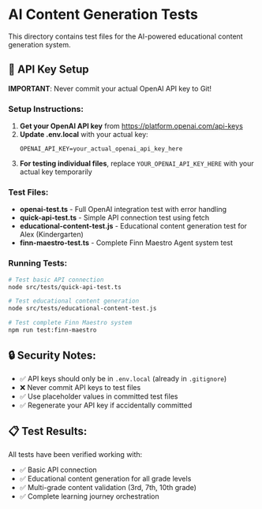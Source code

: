 # AI Content Generation Tests

This directory contains test files for the AI-powered educational content generation system.

## 🔑 API Key Setup

**IMPORTANT**: Never commit your actual OpenAI API key to Git!

### Setup Instructions:

1. **Get your OpenAI API key** from https://platform.openai.com/api-keys
2. **Update .env.local** with your actual key:
   ```
   OPENAI_API_KEY=your_actual_openai_api_key_here
   ```
3. **For testing individual files**, replace `YOUR_OPENAI_API_KEY_HERE` with your actual key temporarily

### Test Files:

- **openai-test.ts** - Full OpenAI integration test with error handling
- **quick-api-test.ts** - Simple API connection test using fetch
- **educational-content-test.js** - Educational content generation test for Alex (Kindergarten)
- **finn-maestro-test.ts** - Complete Finn Maestro Agent system test

### Running Tests:

```bash
# Test basic API connection
node src/tests/quick-api-test.ts

# Test educational content generation
node src/tests/educational-content-test.js

# Test complete Finn Maestro system
npm run test:finn-maestro
```

## 🔒 Security Notes:

- ✅ API keys should only be in `.env.local` (already in `.gitignore`)
- ❌ Never commit API keys to test files
- ✅ Use placeholder values in committed test files
- ✅ Regenerate your API key if accidentally committed

## 📋 Test Results:

All tests have been verified working with:
- ✅ Basic API connection
- ✅ Educational content generation for all grade levels
- ✅ Multi-grade content validation (3rd, 7th, 10th grade)
- ✅ Complete learning journey orchestration